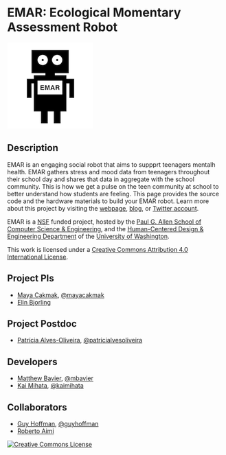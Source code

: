 # EMAR: Ecological Momentary Assessment Robot

![EMARlogo](https://github.com/emar-project/EMAR/blob/main/emar-logo.png)

## Description
EMAR is an engaging social robot that aims to suppprt teenagers mentalh health. EMAR gathers stress and mood data from teenagers throughout their school day and shares that data in aggregate with the school community. This is how we get a pulse on the teen community at school to better understand how students are feeling. This page provides the source code and the hardware materials to build your EMAR robot. Learn more about this project by visiting the [webpage](http://depts.washington.edu/melab/projects/project-emar/), [blog](https://sites.uw.edu/emar/), or [Twitter account](https://twitter.com/ProjectEMAR).

EMAR is a [NSF](https://www.nsf.gov/awardsearch/showAward?AWD_ID=1734100&HistoricalAwards=false) funded project, hosted by the [Paul G. Allen School of Computer Science & Engineering](https://www.cs.washington.edu/), and the [Human-Centered Design & Engineering Department](https://www.hcde.washington.edu/) of the [University of Washington](https://www.washington.edu/).

This work is licensed under a <a rel="license" href="http://creativecommons.org/licenses/by/4.0/">Creative Commons Attribution 4.0 International License</a>.

## Project PIs
- [Maya Cakmak](https://homes.cs.washington.edu/~mcakmak/), [@mayacakmak](https://github.com/mayacakmak)
- [Elin Bjorling](https://www.hcde.washington.edu/bjorling)

## Project Postdoc
- [Patrícia Alves-Oliveira](https://patricialvesoliveira.com/), [@patricialvesoliveira](https://github.com/patricialvesoliveira)

## Developers
- [Matthew Bavier](https://www.linkedin.com/in/matthewbavier/), [@mbavier](https://github.com/mbavier)
- [Kai Mihata](https://www.linkedin.com/in/kaimihata/), [@kaimihata](https://github.com/kaimihata)

## Collaborators
- [Guy Hoffman](http://guyhoffman.com/), [@guyhoffman](https://github.com/guyhoffman/)
- [Roberto Aimi](https://www.linkedin.com/in/roberto-aimi-6825b84/)


 <a rel="license" href="http://creativecommons.org/licenses/by/4.0/"><img alt="Creative Commons License" style="border-width:0" src="https://i.creativecommons.org/l/by/4.0/88x31.png" /></a><br />
